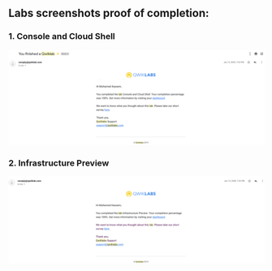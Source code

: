 ## Labs screenshots proof of completion:



### 1. Console and Cloud Shell

![Console-and-Cloud-Shell](./labs_screenshots/Console-and-Cloud-Shell.png)

### 2. Infrastructure Preview

![Infrastructure-Preview](./labs_screenshots/Infrastructure-Preview.png)



